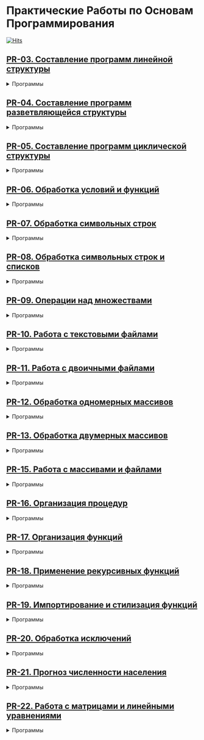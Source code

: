 # Практические Работы по Основам Программирования

[![Hits](https://hits.seeyoufarm.com/api/count/incr/badge.svg?url=https%3A%2F%2Fgithub.com%2Fzvshkin%2Fhomework&count_bg=%236FBDE5&title_bg=%23907D7D&icon=python.svg&icon_color=%236FBDE5&title=%D0%9F%D0%BE%D1%81%D0%B5%D1%82%D0%B8%D0%BB%D0%BE&edge_flat=true)](https://hits.seeyoufarm.com)

## [PR-03. Составление программ линейной структуры](./PR-03)
<details>
  <summary> Программы </summary>

  - **[ZV-01](./PR-03/ZV-01.py)**. Напишите пример условных операторов и посмотрите результат.
  - **[ZV-02](./PR-03/ZV-02.py)**. Калькулятор.
  - **[ZV-03](./PR-03/ZV-03.py)**. Логические выражения.
  - **[ZV-04](./PR-03/ZV-04.py)**. Условный оператор.
  - **[ZV-05](./PR-03/ZV-05.py)**. Практическое задание.

</details>

## [PR-04. Составление программ разветвляющейся структуры](./PR-04)
<details>
  <summary> Программы </summary>

  - **[ZV-01](./PR-04/ZV-01.py)**. Программа по алгоритмической конструкции.
  - **[ZV-02](./PR-04/ZV-02.py)**. Практическое задание.
  - **[ZV-03](./PR-04/ZV-03.py)**. Вычисление выражений.
  - **[ZV-04](./PR-04/ZV-04.py)**. Ввод данных и получение ответа.

</details>

## [PR-05. Составление программ циклической структуры](./PR-05)
<details>
  <summary> Программы </summary>

  - **[ZV-01](./PR-05/ZV-01.py)**. Программа с арифметическим выражением и условием.
  - **[ZV-02](./PR-05/ZV-02.py)**. Вывод четных чисел с помощью цикла.
  - **[ZV-03](./PR-05/ZV-03.py)**. Игра «Угадай число» с циклом и вводом данных.
  - **[ZV-04](./PR-05/ZV-04.py)**. Программа для расчета с использованием цикла.

</details>

## [PR-06. Обработка условий и функций](./PR-06)
<details>
  <summary> Программы </summary>

  - **[ZV-01](./PR-06/ZV-01.py)**. Вычисление на основе условий.
  - **[ZV-02](./PR-06/ZV-02.py)**. Вычисление функции на диапазоне.
  - **[ZV-03](./PR-06/ZV-03.py)**. Циклический вывод с условиями.
  - **[ZV-04](./PR-06/ZV-04.py)**. Циклический вывод с условием завершения.

</details>

## [PR-07. Обработка символьных строк](./PR-07)
<details>
  <summary> Программы </summary>

  - **[ZV-01](./PR-07/ZV-01.py)**. Преобразование строки в верхний регистр с заменой символов.
  - **[ZV-02](./PR-07/ZV-02.py)**. Удвоение каждого символа строки.
  - **[ZV-03](./PR-07/ZV-03.py)**. Подсчет гласных русских букв в строке.

</details>

## [PR-08. Обработка символьных строк и списков](./PR-08)
<details>
  <summary> Программы </summary>

  - **[ZV-01](./PR-08/ZV-01.py)**. Извлечение символов и срезов из строки.
  - **[ZV-02](./PR-08/ZV-02.py)**. Работа со списками: объединение и срезы.
  - **[ZV-03](./PR-08/ZV-03.py)**. Итерации по строкам и спискам, изменение типов данных.
  - **[ZV-04](./PR-08/ZV-04.py)**. Некоторые типы кортежей.
  - **[ZV-05](./PR-08/ZV-05.py)**. Работа с кортежами.

</details>

## [PR-09. Операции над множествами](./PR-09)
<details>
  <summary> Программы </summary>

  - **[ZV-01](./PR-09/ZV-01.py)**. Работа со словарем групп и студентов.
  - **[ZV-02](./PR-09/ZV-02.py)**. Операции над вложенными словарями.
  - **[ZV-03](./PR-09/ZV-03.py)**. Сумма квадратов элементов множества.
  - **[ZV-04](./PR-09/ZV-04.py)**. Сортировка множества в обратном порядке.

</details>

## [PR-10. Работа с текстовыми файлами](./PR-10)
<details>
  <summary> Программы </summary>

  - **[ZV-01](./PR-10/ZV-01.py)**. Чтение данных из файла и запись результата в файл.
  - **[ZV-02](./PR-10/ZV-02.py)**. Проверка условия и запись результата в текстовый файл.

</details>

## [PR-11. Работа с двоичными файлами](./PR-11)
<details>
  <summary> Программы </summary>

  - **[ZV-01](./PR-11/ZV-01.py)**. Чтение файла, вывод текста и его обработка.
  - **[ZV-02](./PR-11/ZV-02.py)**. Замена слова в строках файла.
  - **[ZV-03](./PR-11/ZV-03.py)**. Запись имени пользователя в файл.
  - **[ZV-04](./PR-11/ZV-04.py)**. Цикл для записи имен в файл.
  - **[ZV-05](./PR-11/ZV-05.py)**. Сохранение ответов в файл.

</details>

## [PR-12. Обработка одномерных массивов](./PR-12)
<details>
  <summary> Программы </summary>

  - **[ZV-01](./PR-12/ZV-01.py)**. Обработка массива с вычислением математических операций, запись результатов в файл.
  
</details>

## [PR-13. Обработка двумерных массивов](./PR-13)
<details>
  <summary> Программы </summary>

  - **[ZV-01](./PR-13/ZV-01.py)**. Обработка двумерной матрицы: вычисление математических операций, извлечение столбцов и строк, запись результатов в файл.

</details>

## [PR-15. Работа с массивами и файлами](./PR-14)
<details>
  <summary> Программы </summary>

  - **[ZV-01](./PR-14/ZV-01.py)**. Проверка принадлежности числа допустимому множеству с записью результата во внешний файл.
  - **[ZV-02](./PR-14/ZV-02.py)**. Вычисление математической функции с использованием условий и запись результата в файл.
  - **[ZV-03](./PR-14/ZV-03.py)**. Операции над массивом: вычисление нового массива с использованием математических функций, поиск минимального элемента и перестановка.
  - **[ZV-04](./PR-14/ZV-04.py)**. Манипуляции с массивами: добавление, удаление, вставка элементов, объединение массивов, сортировка, выборка по индексам и циклический сдвиг.

</details>

## [PR-16. Организация процедур](./PR-16)
<details>
  <summary> Программы </summary>

  - **[ZV-01](./PR-16/ZV-01.py)**. Фокусники: функции для работы со списком фокусников, добавление приставки «Great» к именам и демонстрация оригинального и изменённого списков.
  - **[ZV-02](./PR-16/ZV-02.py)**. Сэндвичи: функция для составления сэндвичей с разным количеством ингредиентов, создание пользовательского профиля и генерация информации об автомобиле с произвольными характеристиками.
  
</details>

## [PR-17. Организация функций](./PR-17)
<details>
  <summary> Программы </summary>

  - **[ZV-01](./PR-17/ZV-01.py)**. Программа для вычисления значений функции с обработкой исключительных ситуаций, используя пользовательскую функцию для вывода сообщений об ошибках.
  - **[ZV-02](./PR-17/ZV-02.py)**. Программа для вычисления суммы ряда с выводом текущего члена и суммы ряда, организованная через пользовательскую функцию.
  - **[ZV-03](./PR-17/ZV-03.py)**. Программа для работы с массивами: ввод, вывод после каждого преобразования, расчет суммы и произведения элементов, реализованные через функции пользователя.

</details>

## [PR-18. Применение рекурсивных функций](./PR-18)
<details>
  <summary> Программы </summary>

  - **[ZV-01](./PR-18/ZV-01.py)**. Удаление чисел, кратных 7, из списка с использованием функции `filter()` и анонимной функции (lambda).
  - **[ZV-02](./PR-18/ZV-02.py)**. Возведение значений списка в квадрат с помощью `map()` и lambda-функции.
  - **[ZV-03](./PR-18/ZV-03.py)**. Вычисление площади круга по заданному радиусу. Реализация с использованием стандартной и lambda-функций.
  - **[ZV-04](./PR-18/ZV-04.py)**. Вычисление объема конуса с помощью стандартной и анонимной функций.
  - **[ZV-05](./PR-18/ZV-05.py)**. Рекурсивное возведение числа в степень с базовым случаем для степени.

</details>

## [PR-19. Импортирование и стилизация функций](./PR-19)
<details>
  <summary> Программы </summary>

  - **[ZV-01](./PR-19/ZV-01.py)**. Импортирование функции из [ПР-16 (Задание 2.1)](./PR-16/ZV-02.py) различными способами.
  - **[ZV-02](./PR-19/ZV-02.py)**. Проверка стилевого оформления кода для трёх программ из [ПР-16](./PR-16/ZV-02.py).
  - **[ZV-03](./PR-19/ZV-03.py)**. Программа с двумя функциями и основной веткой программы, содержащей более 10 строк.
  - **[ZV-04](./PR-19/ZV-04.py)**. Функция, принимающая строку и возвращающая количество гласных букв в строке.

</details>

## [PR-20. Обработка исключений](./PR-20)
<details>
  <summary> Программы </summary>

  - **[ZV-01](./PR-20/ZV-01.py)**. Сложение с перехватом исключений. Программа запрашивает два числа, складывает их и перехватывает исключение `TypeError`, если одно из значений не является числом.
  - **[ZV-02](./PR-20/ZV-02.py)**. Калькулятор в цикле. Код из задания 1 заключен в цикл `while`, чтобы пользователь мог продолжать вводить числа, даже если была допущена ошибка.
  - **[ZV-03](./PR-20/ZV-03.py)**. Кошки и собаки. Программа пытается прочитать два файла с именами `cats.txt` и `dogs.txt`, выводит их содержимое, перехватывая исключение `FileNotFoundError`.
  - **[ZV-04](./PR-20/ZV-04.py)**. Ошибки без уведомления. Блок `except` из задания 3 изменен так, чтобы программа продолжала работать без уведомления пользователя о проблеме при отсутствии файла.

</details>

## [PR-21. Прогноз численности населения](./PR-21)
<details>
  <summary> Программы </summary>

  - **[ZV-01](./PR-21/ZV-01.py)**. Вычисление численности населения для заданных годов.

</details>

## [PR-22. Работа с матрицами и линейными уравнениями](./PR-22)
<details>
  <summary> Программы </summary>

  - **[ZV-01](./PR-22/ZV-01.py)**. Генерация случайной матрицы M размера n x n с числами от -4 до 9, вычисление суммы отрицательных элементов, максимальных значений в нечётных столбцах и других операций.
  - **[ZV-02](./PR-22/ZV-02.py)**. Решение системы линейных уравнений с использованием `np.linalg.solve` на основе данных из файла.

</details>
